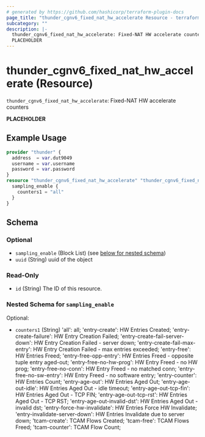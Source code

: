```yaml
---
# generated by https://github.com/hashicorp/terraform-plugin-docs
page_title: "thunder_cgnv6_fixed_nat_hw_accelerate Resource - terraform-provider-thunder"
subcategory: ""
description: |-
  thunder_cgnv6_fixed_nat_hw_accelerate: Fixed-NAT HW accelerate counters
  PLACEHOLDER
---
```


# thunder_cgnv6_fixed_nat_hw_accelerate (Resource)

`thunder_cgnv6_fixed_nat_hw_accelerate`: Fixed-NAT HW accelerate counters

__PLACEHOLDER__

## Example Usage

```terraform
provider "thunder" {
  address  = var.dut9049
  username = var.username
  password = var.password
}
resource "thunder_cgnv6_fixed_nat_hw_accelerate" "thunder_cgnv6_fixed_nat_hw_accelerate" {
  sampling_enable {
    counters1 = "all"
  }
}
```

<!-- schema generated by tfplugindocs -->
## Schema

### Optional

- `sampling_enable` (Block List) (see [below for nested schema](#nestedblock--sampling_enable))
- `uuid` (String) uuid of the object

### Read-Only

- `id` (String) The ID of this resource.

<a id="nestedblock--sampling_enable"></a>
### Nested Schema for `sampling_enable`

Optional:

- `counters1` (String) 'all': all; 'entry-create': HW Entries Created; 'entry-create-failure': HW Entry Creation Failed; 'entry-create-fail-server-down': HW Entry Creation Failed - server down; 'entry-create-fail-max-entry': HW Entry Creation Failed - max entries exceeded; 'entry-free': HW Entries Freed; 'entry-free-opp-entry': HW Entries Freed - opposite tuple entry aged-out; 'entry-free-no-hw-prog': HW Entry Freed - no HW prog; 'entry-free-no-conn': HW Entry Freed - no matched conn; 'entry-free-no-sw-entry': HW Entry Freed - no software entry; 'entry-counter': HW Entries Count; 'entry-age-out': HW Entries Aged Out; 'entry-age-out-idle': HW Entries Aged Out - idle timeout; 'entry-age-out-tcp-fin': HW Entries Aged Out - TCP FIN; 'entry-age-out-tcp-rst': HW Entries Aged Out - TCP RST; 'entry-age-out-invalid-dst': HW Entries Aged Out - invalid dst; 'entry-force-hw-invalidate': HW Entries Force HW Invalidate; 'entry-invalidate-server-down': HW Entries Invalidate due to server down; 'tcam-create': TCAM Flows Created; 'tcam-free': TCAM Flows Freed; 'tcam-counter': TCAM Flow Count;


